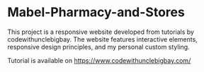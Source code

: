 # Mabel-Pharmacy-and-Stores

This project is a responsive website developed from tutorials by codewithunclebigbay. The website features interactive elements, responsive design principles, and my personal custom styling.

Tutorial is available on https://www.codewithunclebigbay.com/
